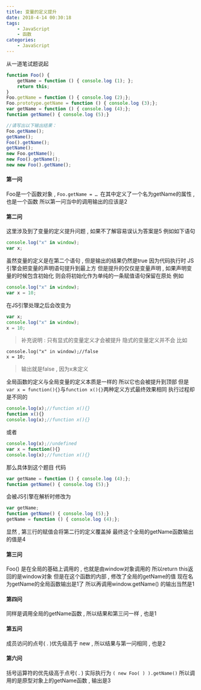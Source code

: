 ```yaml
---
title: 变量的定义提升
date: 2018-4-14 00:30:18
tags: 
	- JavaScript
	- 函数
categories: 
	- JavaScript
---
```



从一道笔试题说起
```javascript
function Foo() {
    getName = function () { console.log (1); };
    return this;
}
Foo.getName = function () { console.log (2);};
Foo.prototype.getName = function () { console.log (3);};
var getName = function () { console.log (4);};
function getName() { console.log (5);}

//请写出以下输出结果：
Foo.getName();
getName();
Foo().getName();
getName();
new Foo.getName();
new Foo().getName();
new new Foo().getName();
```
<!-- more -->
#### 第一问
Foo是一个函数对象 , `Foo.getName = … `在其中定义了一个名为getName的属性 , 也是一个函数
所以第一问当中的调用输出的应该是2

#### 第二问
这里涉及到了变量的定义提升问题 , 如果不了解容易误认为答案是5
例如如下语句
```javascript
console.log("x" in window);
var x;
```
虽然变量的定义是在第二个语句 , 但是输出的结果仍然是true
因为代码执行时 JS引擎会把变量的声明语句提升到最上方
但是提升的仅仅是变量声明 , 如果声明变量的时候包含初始化
则会将初始化作为单纯的一条赋值语句保留在原处
例如
```javascript
console.log("x" in window);
var x = 10;
```
在JS引擎处理之后会改变为
```javascript
var x;
console.log("x" in window);
x = 10;
```
> 补充说明 : 只有显式的变量定义才会被提升
> 隐式的变量定义并不会
> 比如
```
console.log("x" in window);//false
x = 10;
```
> 输出就是false , 因为x未定义

全局函数的定义与全局变量的定义本质是一样的
所以它也会被提升到顶部
但是 `var x = function(){}`与`function x(){}`两种定义方式最终效果相同
执行过程却是不同的
```javascript
console.log(x);//function x(){}
function x(){}
console.log(x);//function x(){}
```
或者
```javascript
console.log(x);//undefined
var x = function(){}
console.log(x);//function x(){}
```
那么具体到这个题目
代码
```javascript
var getName = function () { console.log (4);};
function getName() { console.log (5);}
```
会被JS引擎在解析时修改为
```javascript
var getName;
function getName() { console.log (5);}
getName = function () { console.log (4);};
```
显然 , 第三行的赋值会将第二行的定义覆盖掉
最终这个全局的getName函数输出的值是4

#### 第三问
Foo() 是在全局的基础上调用的 , 也就是由window对象调用的
所以return this返回的是window对象
但是在这个函数的内部 , 修改了全局的getName的值
现在名为getName的全局函数输出是1了
所以再调用window.getName() 的输出当然是1

#### 第四问
同样是调用全局的getName函数 , 所以结果和第三问一样 , 也是1

#### 第五问
成员访问的点号( . )优先级高于 new , 所以结果与第一问相同 , 也是2

#### 第六问
括号运算符的优先级高于点号( . )
实际执行为 `( new Foo( ) ).getName()`
所以调用的是原型对象上的getName函数 , 输出是3
